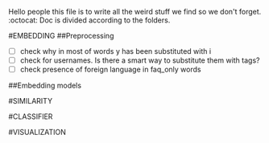 Hello people this file is to write all the weird stuff we find so we don't forget. :octocat:
Doc is divided according to the folders. 

#EMBEDDING 
##Preprocessing
- [ ] check why in most of words y has been substituted with i
- [ ] check for usernames. Is there a smart way to substitute them with tags?
- [ ] check presence of foreign language in faq_only words

##Embedding models


#SIMILARITY 


#CLASSIFIER


#VISUALIZATION 